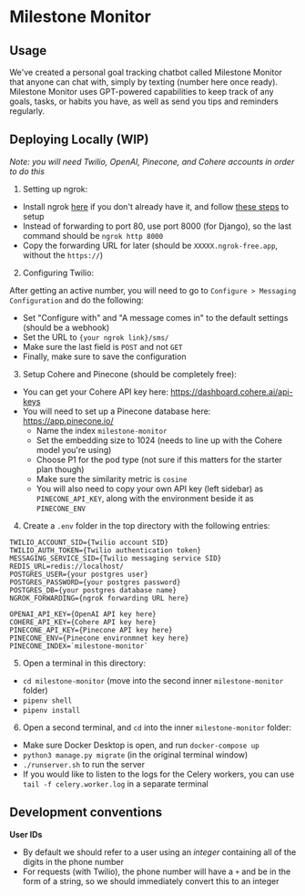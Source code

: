 # Milestone Monitor

## Usage

We've created a personal goal tracking chatbot called Milestone Monitor that anyone can chat with, simply by texting (number here once ready). Milestone Monitor uses GPT-powered capabilities to keep track of any goals, tasks, or habits you have, as well as send you tips and reminders regularly.

## Deploying Locally (WIP)

_Note: you will need Twilio, OpenAI, Pinecone, and Cohere accounts in order to do this_

1. Setting up ngrok:

- Install ngrok [here](https://ngrok.com/download) if you don't already have it, and follow [these steps](https://dashboard.ngrok.com/get-started/setup) to setup
- Instead of forwarding to port 80, use port 8000 (for Django), so the last command should be `ngrok http 8000`
- Copy the forwarding URL for later (should be `XXXXX.ngrok-free.app`, without the `https://`)

2. Configuring Twilio:

After getting an active number, you will need to go to `Configure > Messaging Configuration` and do the following:

- Set "Configure with" and "A message comes in" to the default settings (should be a webhook)
- Set the URL to `{your ngrok link}/sms/`
- Make sure the last field is `POST` and not `GET`
- Finally, make sure to save the configuration

3. Setup Cohere and Pinecone (should be completely free):

- You can get your Cohere API key here: https://dashboard.cohere.ai/api-keys
- You will need to set up a Pinecone database here: https://app.pinecone.io/
  - Name the index `milestone-monitor`
  - Set the embedding size to 1024 (needs to line up with the Cohere model you're using)
  - Choose P1 for the pod type (not sure if this matters for the starter plan though)
  - Make sure the similarity metric is `cosine`
  - You will also need to copy your own API key (left sidebar) as `PINECONE_API_KEY`, along with the environment beside it as `PINECONE_ENV`

4. Create a `.env` folder in the top directory with the following entries:

```
TWILIO_ACCOUNT_SID={Twilio account SID}
TWILIO_AUTH_TOKEN={Twilio authentication token}
MESSAGING_SERVICE_SID={Twilio messaging service SID}
REDIS_URL=redis://localhost/
POSTGRES_USER={your postgres user}
POSTGRES_PASSWORD={your postgres password}
POSTGRES_DB={your postgres database name}
NGROK_FORWARDING={ngrok forwarding URL here}

OPENAI_API_KEY={OpenAI API key here}
COHERE_API_KEY={Cohere API key here}
PINECONE_API_KEY={Pinecone API key here}
PINECONE_ENV={Pinecone environmnet key here}
PINECONE_INDEX=`milestone-monitor`
```

5. Open a terminal in this directory:

- `cd milestone-monitor` (move into the second inner `milestone-monitor` folder)
- `pipenv shell`
- `pipenv install`

6. Open a second terminal, and `cd` into the inner `milestone-monitor` folder:

- Make sure Docker Desktop is open, and run `docker-compose up`
- `python3 manage.py migrate` (in the original terminal window)
- `./runserver.sh` to run the server
- If you would like to listen to the logs for the Celery workers, you can use `tail -f celery.worker.log` in a separate terminal

## Development conventions

**User IDs**

- By default we should refer to a user using an _integer_ containing all of the digits in the phone number
- For requests (with Twilio), the phone number will have a `+` and be in the form of a string, so we should immediately
  convert this to an integer
